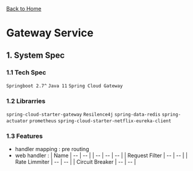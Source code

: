 [Back to Home](https://github.com/springboot-microservices-project/)

# Gateway Service




## 1. System Spec

### 1.1 Tech Spec
`Springboot 2.7^`
`Java 11`
`Spring Cloud Gateway`

### 1.2 Librarries
`spring-cloud-starter-gateway`
`Resilence4j`
`spring-data-redis`
`spring-actuator`
`prometheus`
`spring-cloud-starter-netflix-eureka-client`

### 1.3 Features
- handler mapping : pre routing 
- web handler : 
| Name | -- | -- |
| -- | -- | -- |
| Request Filter | -- | -- |
| Rate Limmiter | -- | -- |
| Circuit Breaker | -- | -- |


